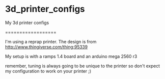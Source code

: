 3d_printer_configs
==================

My 3d printer configs

==================

I'm using a reprap printer. The design is from http://www.thingiverse.com/thing:95339

My setup is with a ramps 1.4 board and an arduino mega 2560 r3

remember, tuning is always going to be unique to the printer so don't expect my configuration to work on your printer ;)
